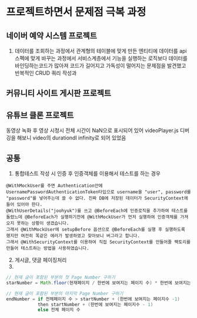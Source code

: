 # 프로젝트하면서 문제점 극복 과정

## 네이버 예약 시스템 프로젝트
1. 데이터를 조회하는 과정에서 관계형의 테이블에 맞게 만든 엔티티에 데이터를 api스펙에 맞게 바꾸는 과정에서 서비스계층에서 기능을 실행하는 로직보다 데이터를 바인딩하는코드가 많아져 코드가 길어지고 가독성이 떨어지는 문제점을 발견했고 반복적인 CRUD 쿼리 작성과 

## 커뮤니티 사이트 게시판 프로젝트

## 유튜브 클론 프로젝트
동영상 녹화 후 영상 시청시 전체 시간이 NaN으로 표시되어 있어 videoPlayer.js 디버깅을 해보니 video의 durationdl infinity로 되어 있었음

## 공통
1. 통합테스트 작성 시 인증 후 인증객체를 이용해서 테스트를 하는 경우
```
@WithMockUser를 주면 Authentication안에 UsernamePasswordAuthenticationToken타입으로 username을 "user", password를 "password"를 넣어주는데 쓸 수 없다. 진짜 DB에 저장된 데이터가 SecurityContext에 들어 있어야 한다.
@WithUserDetails("joohyuk")를 쓰고 @BeforeEach에 인증로직을 추가하여 테스트를 돌렸느데 @BeforeEach가 실행하기전에 @WithMockUser가 먼저 실행하여 인증객체를 가져오지 못하는 상황이 생겼습니다.
그래서 @WithMockUser에 setupBefore 옵션으로 @BeforeEach를 실행 후 실행하도록 했지만 여전히 똑같은 에러가 발생하였고 찾아보니 버그라고 합니다.
그래서 @WithSecurityContext를 이용하여 직접 SecurityContext를 만들어줄 팩토리를 만들어 테스트하는 방법을 사용하였습니다.
```

2. 게시글, 댓글 페이징처리
3. 
```java
// 현재 글이 포함된 부분의 첫 Page Number 구하기
starNumber = Math.floor(현재페이지 / 한번에 보여지는 페이지 수) * 한번에 보여지는 페이지 수 + 1 ;

// 현재 글이 포함된 부분의 마지막 Page Number 구하기
endNumber = if 전체페이지 수 > startNumber + (한번에 보여지는 페이지수 -1)
            then startNumber + (한번에 보여지는 페이지수 - 1)
            else 전체 페이지 수

```